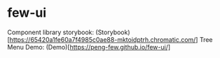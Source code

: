 # few-ui
Component library storybook: (Storybook)[https://65420a1fe60a7f4985c0ae88-mktoidptrh.chromatic.com/]
Tree Menu Demo: (Demo)[https://peng-few.github.io/few-ui/]
